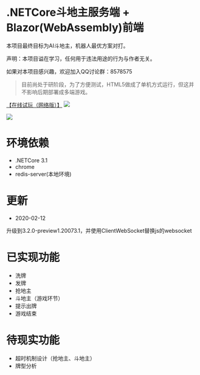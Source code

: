 # .NETCore斗地主服务端 + Blazor(WebAssembly)前端

本项目最终目标为AI斗地主，机器人最优方案对打。

声明：本项目谥在学习，任何用于违法用途的行为与作者无关。

如果对本项目感兴趣，欢迎加入QQ讨论群：8578575

> 目前尚处于研阶段，为了方便测试，HTML5做成了单机方式运行，但这并不影响后期部署成多端游戏。

[【在线试玩（网络版）】](http://39.106.159.180:31000/)
![](001.png)

![](003.png)

# 环境依赖

* .NETCore 3.1
* chrome
* redis-server(本地环境)

# 更新

* 2020-02-12

升级到3.2.0-preview1.20073.1，并使用ClientWebSocket替换js的websocket


# 已实现功能

* 洗牌
* 发牌
* 抢地主
* 斗地主（游戏环节）
* 提示出牌
* 游戏结束

# 待现实功能

* 超时机制设计（抢地主、斗地主）
* 牌型分析